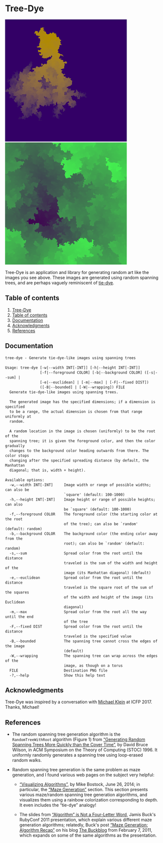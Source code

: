 # Tree-Dye

![A gold spanning tree on a deep purple background](README-art/purple-and-gold.png "Generated with `tree-dye --width 400 --height square --foreground '#B08A00' --background '#330066' --sum --bounded README-art/purple-and-gold.png`")
![A purple on green spanning tree image covering the whole canvas](README-art/full-bleed-random.png "Generated with `tree-dye -w400 -hx -m -B README-art/full-bleed-random.png`")

Tree-Dye is an application and library for generating random art like the images
you see above.  These images are generated using random spanning trees, and are
perhaps vaguely reminiscent of [tie-dye][].

## Table of contents

1. [Tree-Dye](#tree-dye)
2. [Table of contents](#table-of-contents)
3. [Documentation](#documentation)
4. [Acknowledgments](#acknowledgments)
5. [References](#references)

## Documentation

```
tree-dye - Generate tie-dye-like images using spanning trees

Usage: tree-dye [-w|--width INT[-INT]] [-h|--height INT[-INT]]
                [-f|--foreground COLOR] [-b|--background COLOR] ([-s|--sum] |
                [-e|--euclidean] | [-m|--max] | [-F|--fixed DIST])
                ([-B|--bounded] | [-W|--wrapping]) FILE
  Generate tie-dye-like images using spanning trees.
  
  The generated image has the specified dimensions; if a dimension is specified
  to be a range, the actual dimension is chosen from that range uniformly at
  random.
  
  A random location in the image is chosen (uniformly) to be the root of the
  spanning tree; it is given the foreground color, and then the color gradually
  changes to the background color heading outwards from there. The color stops
  changing after the specified spreading distance (by default, the Manhattan
  diagonal; that is, width + height).

Available options:
  -w,--width INT[-INT]     Image width or range of possible widths; can also be
                           `square' (default: 100-1000)
  -h,--height INT[-INT]    Image height or range of possible heights; can also
                           be `square' (default: 100-1000)
  -f,--foreground COLOR    The foreground color (the starting color at the root
                           of the tree); can also be `random' (default: random)
  -b,--background COLOR    The background color (the ending color away from the
                           root); can also be `random' (default: random)
  -s,--sum                 Spread color from the root until the distance
                           traveled is the sum of the width and height of the
                           image (its Manhattan diagonal) (default)
  -e,--euclidean           Spread color from the root until the distance
                           traveled is the square root of the sum of the squares
                           of the width and height of the image (its Euclidean
                           diagonal)
  -m,--max                 Spread color from the root all the way until the end
                           of the tree
  -F,--fixed DIST          Spread color from the root until the distance
                           traveled is the specified value
  -B,--bounded             The spanning tree cannot cross the edges of the image
                           (default)
  -W,--wrapping            The spanning tree can wrap across the edges of the
                           image, as though on a torus
  FILE                     Destination PNG file
  -?,--help                Show this help text
```

## Acknowledgments

Tree-Dye was inspired by a conversation with [Michael Klein][] at ICFP 2017.
Thanks, Michael!

## References

* The random spanning tree generation algorithm is the `RandomTreeWithRoot`
  algorithm (Figure 1) from [“Generating Random Spanning Trees More Quickly than
  the Cover Time”][Wilson-RandomSpanningTrees], by David Bruce Wilson, in ACM
  Symposium on the Theory of Computing (STOC) 1996.  It uniformly randomly
  generates a spanning tree using loop-erased random walks.

* Random spanning tree generation is the same problem as maze generation, and I
  found various web pages on the subject very helpful:
  
  - [“Visualizing Algorithms”][Bostock-Visualizing], by Mike Bostock, June 26,
    2014; in particular, the [“Maze Generation”][Bostock-Visualizing-Mazes]
    section.  This section presents various maze/random spanning tree generation
    algorithms, and visualizes them using a rainbow colorization corresponding
    to depth.  It even includes the “tie-dye” analogy!
  
  - The slides from [“Algorithm” is Not a Four-Letter
    Word][Buck-MazeGenerationSlides], Jamis Buck's RubyConf 2011 presentation,
    which explain various different maze generation algorithms; relatedly,
    Buck's post [“Maze Generation: Algorithm Recap”][Buck-MazeGeneration] on his
    blog [The Buckblog][] from February 7, 2011, which expands on some of the
    same algorithms as the presentation.

[tie-dye]:                    https://en.wikipedia.org/wiki/Tie-dye
[Michael Klein]:              https://github.com/michaeljklein
[Wilson-RandomSpanningTrees]: https://www.cs.cmu.edu/~15859n/RelatedWork/RandomTrees-Wilson.pdf
[Bostock-Visualizing]:        https://bost.ocks.org/mike/algorithms/
[Bostock-Visualizing-Mazes]:  https://bost.ocks.org/mike/algorithms/#maze-generation
[Buck-MazeGenerationSlides]:  http://www.jamisbuck.org/presentations/rubyconf2011/index.html
[Buck-MazeGeneration]:        http://weblog.jamisbuck.org/2011/2/7/maze-generation-algorithm-recap
[The Buckblog]:               http://weblog.jamisbuck.org
